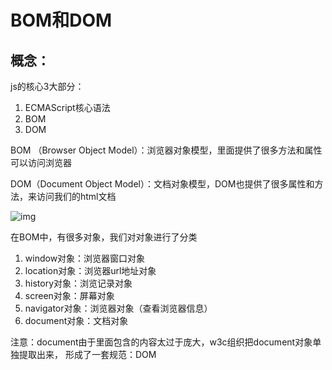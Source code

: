 # BOM和DOM

## 概念：

js的核心3大部分：

1. ECMAScript核心语法
2. BOM
3. DOM

BOM （Browser Object Model）：浏览器对象模型，里面提供了很多方法和属性可以访问浏览器

DOM（Document Object Model）：文档对象模型，DOM也提供了很多属性和方法，来访问我们的html文档

![img](https://woniumd.oss-cn-hangzhou.aliyuncs.com/web/zhangxiao/202206031816642.png)

在BOM中，有很多对象，我们对对象进行了分类

1. window对象：浏览器窗口对象
2. location对象：浏览器url地址对象
3. history对象：浏览记录对象
4. screen对象：屏幕对象
5. navigator对象：浏览器对象（查看浏览器信息）
6. document对象：文档对象

注意：document由于里面包含的内容太过于庞大，w3c组织把document对象单独提取出来， 形成了一套规范：DOM